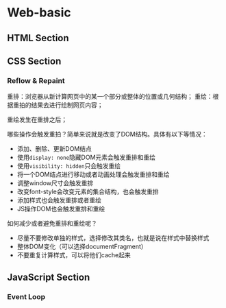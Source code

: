 # Web-basic

## HTML Section

## CSS Section

### Reflow & Repaint

重排：浏览器从新计算网页中的某一个部分或整体的位置或几何结构；
重绘：根据重拍的结果去进行绘制网页内容；

重绘发生在重排之后；

哪些操作会触发重拍？简单来说就是改变了DOM结构。具体有以下等情况：
- 添加、删除、更新DOM结点
- 使用`display: none`隐藏DOM元素会触发重排和重绘
- 使用`visibility: hidden`只会触发重绘
- 将一个DOM结点进行移动或者动画处理会触发重排和重绘
- 调整window尺寸会触发重排
- 改变font-style会改变元素的集合结构，也会触发重排
- 添加样式也会触发重排或者重绘
- JS操作DOM也会触发重排和重绘

如何减少或者避免重排和重绘呢？
- 尽量不要修改单独的样式，选择修改其类名，也就是说在样式中替换样式
- 整体DOM变化（可以选择documentFragment）
- 不要重复计算样式，可以将他们cache起来

## JavaScript Section

### Event Loop

[](js-event-loop.png)
